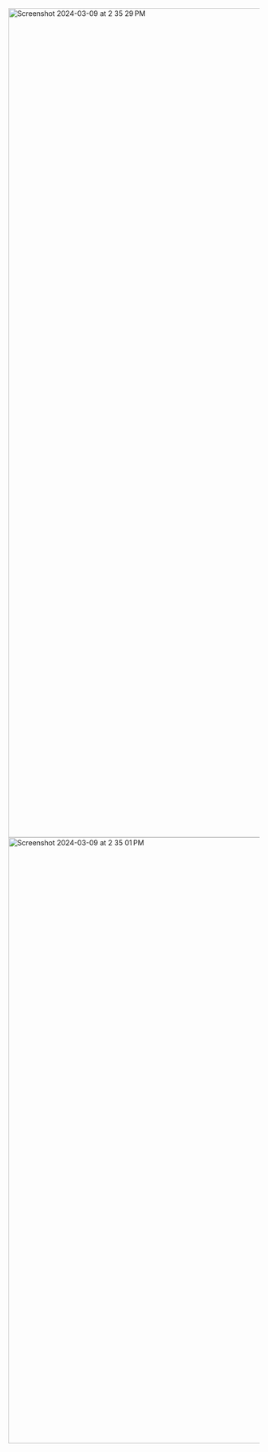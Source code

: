 <img width="1664" alt="Screenshot 2024-03-09 at 2 35 29 PM" src="https://github.com/bigchuch/capstone_project/assets/81335750/92add1ad-a98f-4652-bbf4-fd11b6016436">
<img width="1216" alt="Screenshot 2024-03-09 at 2 35 01 PM" src="https://github.com/bigchuch/capstone_project/assets/81335750/894ac375-be9f-4d6b-aeed-bcead72eba99">

